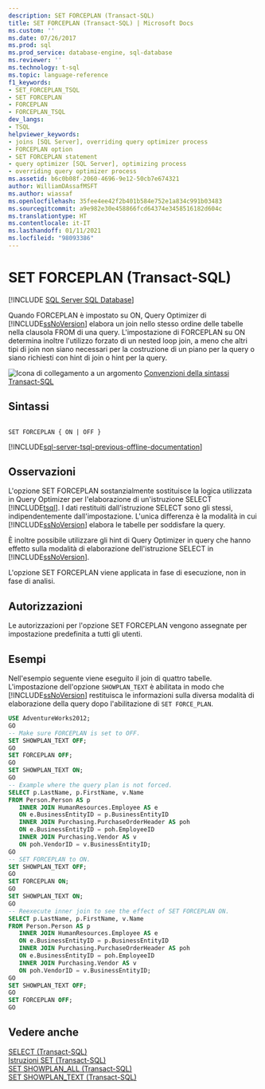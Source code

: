 ```yaml
---
description: SET FORCEPLAN (Transact-SQL)
title: SET FORCEPLAN (Transact-SQL) | Microsoft Docs
ms.custom: ''
ms.date: 07/26/2017
ms.prod: sql
ms.prod_service: database-engine, sql-database
ms.reviewer: ''
ms.technology: t-sql
ms.topic: language-reference
f1_keywords:
- SET_FORCEPLAN_TSQL
- SET FORCEPLAN
- FORCEPLAN
- FORCEPLAN_TSQL
dev_langs:
- TSQL
helpviewer_keywords:
- joins [SQL Server], overriding query optimizer process
- FORCEPLAN option
- SET FORCEPLAN statement
- query optimizer [SQL Server], optimizing process
- overriding query optimizer process
ms.assetid: b6c0b08f-2060-4696-9e12-50cb7e674321
author: WilliamDAssafMSFT
ms.author: wiassaf
ms.openlocfilehash: 35fee4ee42f2b401b584e752e1a834c991b03483
ms.sourcegitcommit: a9e982e30e458866fcd64374e3458516182d604c
ms.translationtype: HT
ms.contentlocale: it-IT
ms.lasthandoff: 01/11/2021
ms.locfileid: "98093386"
---
```

# <a name="set-forceplan-transact-sql"></a>SET FORCEPLAN (Transact-SQL)
[!INCLUDE [SQL Server SQL Database](../../includes/applies-to-version/sql-asdb.md)]

  Quando FORCEPLAN è impostato su ON, Query Optimizer di [!INCLUDE[ssNoVersion](../../includes/ssnoversion-md.md)] elabora un join nello stesso ordine delle tabelle nella clausola FROM di una query. L'impostazione di FORCEPLAN su ON determina inoltre l'utilizzo forzato di un nested loop join, a meno che altri tipi di join non siano necessari per la costruzione di un piano per la query o siano richiesti con hint di join o hint per la query.  
  
 ![Icona di collegamento a un argomento](../../database-engine/configure-windows/media/topic-link.gif "Icona di collegamento a un argomento") [Convenzioni della sintassi Transact-SQL](../../t-sql/language-elements/transact-sql-syntax-conventions-transact-sql.md)  
  
## <a name="syntax"></a>Sintassi  
  
```syntaxsql
  
SET FORCEPLAN { ON | OFF }  
```  
  
[!INCLUDE[sql-server-tsql-previous-offline-documentation](../../includes/sql-server-tsql-previous-offline-documentation.md)]

## <a name="remarks"></a>Osservazioni
 L'opzione SET FORCEPLAN sostanzialmente sostituisce la logica utilizzata in Query Optimizer per l'elaborazione di un'istruzione SELECT [!INCLUDE[tsql](../../includes/tsql-md.md)]. I dati restituiti dall'istruzione SELECT sono gli stessi, indipendentemente dall'impostazione. L'unica differenza è la modalità in cui [!INCLUDE[ssNoVersion](../../includes/ssnoversion-md.md)] elabora le tabelle per soddisfare la query.  
  
 È inoltre possibile utilizzare gli hint di Query Optimizer in query che hanno effetto sulla modalità di elaborazione dell'istruzione SELECT in [!INCLUDE[ssNoVersion](../../includes/ssnoversion-md.md)].  
  
 L'opzione SET FORCEPLAN viene applicata in fase di esecuzione, non in fase di analisi.  
  
## <a name="permissions"></a>Autorizzazioni  
 Le autorizzazioni per l'opzione SET FORCEPLAN vengono assegnate per impostazione predefinita a tutti gli utenti.  
  
## <a name="examples"></a>Esempi  
 Nell'esempio seguente viene eseguito il join di quattro tabelle. L'impostazione dell'opzione `SHOWPLAN_TEXT` è abilitata in modo che [!INCLUDE[ssNoVersion](../../includes/ssnoversion-md.md)] restituisca le informazioni sulla diversa modalità di elaborazione della query dopo l'abilitazione di `SET FORCE_PLAN`.  
  
```sql
USE AdventureWorks2012;  
GO  
-- Make sure FORCEPLAN is set to OFF.  
SET SHOWPLAN_TEXT OFF;  
GO  
SET FORCEPLAN OFF;  
GO  
SET SHOWPLAN_TEXT ON;  
GO  
-- Example where the query plan is not forced.  
SELECT p.LastName, p.FirstName, v.Name  
FROM Person.Person AS p  
   INNER JOIN HumanResources.Employee AS e  
   ON e.BusinessEntityID = p.BusinessEntityID  
   INNER JOIN Purchasing.PurchaseOrderHeader AS poh  
   ON e.BusinessEntityID = poh.EmployeeID  
   INNER JOIN Purchasing.Vendor AS v  
   ON poh.VendorID = v.BusinessEntityID;  
GO  
-- SET FORCEPLAN to ON.  
SET SHOWPLAN_TEXT OFF;  
GO  
SET FORCEPLAN ON;  
GO  
SET SHOWPLAN_TEXT ON;  
GO  
-- Reexecute inner join to see the effect of SET FORCEPLAN ON.  
SELECT p.LastName, p.FirstName, v.Name  
FROM Person.Person AS p  
   INNER JOIN HumanResources.Employee AS e   
   ON e.BusinessEntityID = p.BusinessEntityID  
   INNER JOIN Purchasing.PurchaseOrderHeader AS poh  
   ON e.BusinessEntityID = poh.EmployeeID  
   INNER JOIN Purchasing.Vendor AS v  
   ON poh.VendorID = v.BusinessEntityID;  
GO  
SET SHOWPLAN_TEXT OFF;  
GO  
SET FORCEPLAN OFF;  
GO  
```  
  
## <a name="see-also"></a>Vedere anche  
 [SELECT &#40;Transact-SQL&#41;](../../t-sql/queries/select-transact-sql.md)   
 [Istruzioni SET &#40;Transact-SQL&#41;](../../t-sql/statements/set-statements-transact-sql.md)   
 [SET SHOWPLAN_ALL &#40;Transact-SQL&#41;](../../t-sql/statements/set-showplan-all-transact-sql.md)   
 [SET SHOWPLAN_TEXT &#40;Transact-SQL&#41;](../../t-sql/statements/set-showplan-text-transact-sql.md)  
  
  
